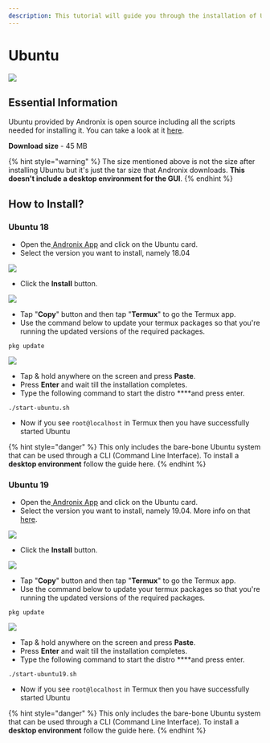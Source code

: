 ```yaml
---
description: This tutorial will guide you through the installation of Ubuntu 18 & 19.
---
```


# Ubuntu

![](../../.gitbook/assets/ubuntu_banner.png)

## Essential Information

Ubuntu provided by Andronix is open source including all the scripts needed for installing it. You can take a look at it [here](https://github.com/AndronixApp/AndronixOrigin).

**Download size** - 45 MB

{% hint style="warning" %}
The size mentioned above is not the size after installing Ubuntu but it's just the tar size that Andronix downloads. **This doesn't include a desktop environment for the GUI**.
{% endhint %}

## How to Install?

### Ubuntu 18

* Open the[ Andronix App](https://andronix.app/) and click on the Ubuntu card.
* Select the version you want to install, namely 18.04

![](../../.gitbook/assets/ubuntu_selection.png)

* Click the **Install** button.

![](../../.gitbook/assets/ubuntu.png)

* Tap "**Copy**" button and then tap "**Termux**" to go the Termux app.
* Use the command below to update your termux packages so that you're running the updated versions of the required packages.

```text
pkg update
```

![](../../.gitbook/assets/termux-1.png)

* Tap & hold anywhere on the screen and press **Paste**.
* Press **Enter** and wait till the installation completes. 
* Type the following command to start the distro ****and press enter.

```text
./start-ubuntu.sh
```

* Now if you see `root@localhost` in Termux then you have successfully started Ubuntu

{% hint style="danger" %}
This only includes the bare-bone Ubuntu system that can be used through a CLI \(Command Line Interface\). To install a **desktop environment** follow the guide here.
{% endhint %}



### Ubuntu 19

* Open the[ Andronix App](https://andronix.app/) and click on the Ubuntu card.
* Select the version you want to install, namely 19.04. More info on that [here](https://itsfoss.com/ubuntu-19-04-release-features/).

![](../../.gitbook/assets/ubuntu_selection.png)

* Click the **Install** button.

![](../../.gitbook/assets/ubuntu.png)

* Tap "**Copy**" button and then tap "**Termux**" to go the Termux app.
* Use the command below to update your termux packages so that you're running the updated versions of the required packages.

```text
pkg update
```

![](../../.gitbook/assets/termux-1.png)

* Tap & hold anywhere on the screen and press **Paste**.
* Press **Enter** and wait till the installation completes. 
* Type the following command to start the distro ****and press enter.

```text
./start-ubuntu19.sh
```

* Now if you see `root@localhost` in Termux then you have successfully started Ubuntu

{% hint style="danger" %}
This only includes the bare-bone Ubuntu system that can be used through a CLI \(Command Line Interface\). To install a **desktop environment** follow the guide here.
{% endhint %}

